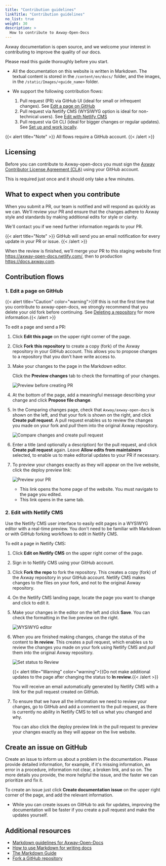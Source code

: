 ```yaml
---
title: "Contribution guidelines"
linkTitle: "Contribution guidelines"
no_list: true
weight: 30
description: >
  How to contribute to Axway-Open-Docs
---
```


Axway documentation is open source, and we welcome your interest in contributing to improve the quality of our docs.

Please read this guide thoroughly before you start.

* All the documentation on this website is written in Markdown. The textual content is stored in the `/content/en/docs/` folder, and the images, in the `/static/Images/<guide_name>` folder.

* We support the following contribution flows:

  1. Pull request (PR) via GitHub UI (ideal for small or infrequent changes). See [Edit a page on GitHub](#1-edit-a-page-on-github)
  2. Pull request via Netlify CMS (WYSIWYG option is ideal for non-technical users). See [Edit with Netlify CMS](#2-edit-with-netlify-cms)
  3. Pull request via Git CLI (ideal for bigger changes or regular updates). See [Set up and work locally](/docs/contribution_guidelines/setup_work_locally).

{{< alert title="Note" >}}
All flows require a GitHub account.
{{< /alert >}}

## Licensing

Before you can contribute to Axway-open-docs you must sign the [Axway Contributor License Agreement (CLA)](https://cla.axway.com/) using your GitHub account.

This is required just once and it should only take a few minutes.

## What to expect when you contribute

When you submit a PR, our team is notified and will respond as quickly as we can. We'll review your PR and ensure that the changes adhere to Axway style and standards by making additional edits for style or clarity.

We'll contact you if we need further information regards to your PR.

{{< alert title="Note" >}}
GitHub will send you an email notification for every update in your PR or issue.
{{< /alert >}}

When the review is finished, we'll merge your PR to this staging website first <https://axway-open-docs.netlify.com/>, then to production <https://docs.axway.com>.

## Contribution flows

### 1. Edit a page on GitHub

{{< alert title="Caution" color="warning">}}If this is not the first time that you contribute to axway-open-docs, we strongly recommend that you delete your old fork before continuing. See [Deleting a repository](/blog/2019/10/15/deleting-an-old-fork-before-contributing-to-axway-documentation/) for more information.{{< /alert >}}

To edit a page and send a PR:

1. Click **Edit this page** on the upper right corner of the page.
2. Click **Fork this repository** to create a copy (fork) of the Axway repository in your GitHub account. This allows you to propose changes to a repository that you don't have write access to.
3. Make your changes to the page in the Markdown editor.

    Click the **Preview changes** tab to check the formatting of your changes.

    ![Preview before creating PR](/Images/contributing/netlify_preview_beforecreating_PR.png)

4. At the bottom of the page, add a meaningful message describing your change and click **Propose file change**.
5. In the Comparing changes page, check that `Axway/axway-open-docs` is shown on the left, and that your fork is shown on the right, and click **Create pull request**. A pull request enables us to review the changes you made on your fork and _pull_ them into the original Axway repository.

    ![Compare changes and create pull request](/Images/contributing/compare_changes_pr.png)

6. Enter a title (and optionally a description) for the pull request, and click **Create pull request** again. Leave **Allow edits from maintainers** selected, to enable us to make editorial updates to your PR if necessary.

7. To preview your changes exactly as they will appear on the live website, click the deploy preview link:

    ![Preview your PR](/Images/contributing/netlify_preview_PR.png)

    * This link opens the home page of the website. You must navigate to the page you edited.
    * This link opens in the same tab.

### 2. Edit with Netlify CMS

Use the Netlify CMS user interface to easily edit pages in a WYSIWYG editor with a real-time preview. You don't need to be familiar with Markdown or with GitHub forking workflows to edit in Netlify CMS.

To edit a page in Netlify CMS:

1. Click **Edit on Netlify CMS** on the upper right corner of the page.
2. Sign in to Netlify CMS using your GitHub account.
3. Click **Fork the repo** to fork the repository. This creates a copy (fork) of the Axway repository in your GitHub account. Netlify CMS makes changes to the files on your fork, and not to the original Axway repository.
4. On the Netlify CMS landing page, locate the page you want to change and click to edit it.
5. Make your changes in the editor on the left and click **Save**. You can check the formatting in the live preview on the right.

    ![WYSIWYG editor](/Images/contributing/netlify_WYSIWYGeditor.png)

6. When you are finished making changes, change the status of the content to **In review**. This creates a pull request, which enables us to review the changes you made on your fork using Netlify CMS and _pull_ them into the original Axway repository.

    ![Set status to Review](/Images/contributing/netlify_setstatustoreview.png)

    {{< alert title="Warning" color="warning">}}Do not make additional updates to the page after changing the status to **In review**.{{< /alert >}}

    You will receive an email automatically generated by Netlify CMS with a link for the pull request created on GitHub.

7. To ensure that we have all the information we need to review your changes, go to GitHub and add a comment to the pull request, as there is currently no ability in Netlify CMS to tell us what you changed and why.

    You can also click the deploy preview link in the pull request to preview your changes exactly as they will appear on the live website.

## Create an issue on GitHub

Create an issue to inform us about a problem in the documentation. Please provide detailed information, for example, if it's missing information, an error in a procedure, information not clear, a broken link, and so on. The more details you provide, the more helpful the issue, and the faster we can prioritize and fix it.

To create an issue just click **Create documentation issue** on the upper right corner of the page, and add the relevant information.

* While you can create issues on GitHub to ask for updates, improving the documentation will be faster if you create a pull request and make the updates yourself.

## Additional resources

* [Markdown guidelines for Axway-Open-Docs](/docs/contribution_guidelines/writing_markdown/)
* [How to use Markdown for writing docs](https://docs.microsoft.com/en-us/contribute/how-to-write-use-markdown)
* [The Markdown Guide](https://www.markdownguide.org/)
* [Fork a GitHub repository](https://help.github.com/en/articles/fork-a-repo)
